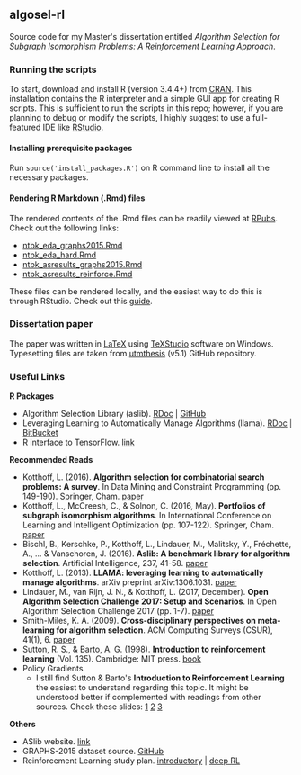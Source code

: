## algosel-rl

Source code for my Master's dissertation entitled _Algorithm Selection for Subgraph Isomorphism Problems: A Reinforcement Learning Approach_.

### Running the scripts

To start, download and install R (version 3.4.4+) from [CRAN](https://cloud.r-project.org). This installation contains the R interpreter and a simple GUI app for creating R scripts. This is sufficient to run the scripts in this repo; however, if you are planning to debug or modify the scripts, I highly suggest to use a full-featured IDE like [RStudio](https://www.rstudio.com/products/rstudio/download/). 

#### Installing prerequisite packages

Run ```source('install_packages.R')``` on R command line to install all the necessary packages.

#### Rendering R Markdown (.Rmd) files

The rendered contents of the .Rmd files can be readily viewed at [RPubs](https://rpubs.com). Check out the following links:

* [ntbk_eda_graphs2015.Rmd](http://rpubs.com/kvrigor/eda_graphs)
* [ntbk_eda_hard.Rmd](http://rpubs.com/kvrigor/eda_graphs_hard)
* [ntbk_asresults_graphs2015.Rmd](http://rpubs.com/kvrigor/asresults_graphs)
* [ntbk_asresults_reinforce.Rmd](http://rpubs.com/kvrigor/asresults_reinforce)

These files can be rendered locally, and the easiest way to do this is through RStudio. Check out this [guide](https://rmarkdown.rstudio.com/articles_intro.html).

### Dissertation paper

The paper was written in [LaTeX](https://en.wikibooks.org/wiki/LaTeX) using [TeXStudio](https://www.texstudio.org) software on Windows. Typesetting files are taken from [utmthesis](https://github.com/utmthesis/utmthesis/releases/tag/v5.1) (v5.1) GitHub repository.

### Useful Links

**R Packages**
* Algorithm Selection Library (aslib).  [RDoc](https://www.rdocumentation.org/packages/aslib/versions/0.1) | [GitHub](https://www.rdocumentation.org/packages/aslib/versions/0.1) 
* Leveraging Learning to Automatically Manage Algorithms (llama).  [RDoc](https://www.rdocumentation.org/packages/llama/versions/0.9.2) | [BitBucket](https://bitbucket.org/lkotthoff/llama) 
* R interface to TensorFlow.  [link](https://tensorflow.rstudio.com/tensorflow/) 

**Recommended Reads**
* Kotthoff, L. (2016). **Algorithm selection for combinatorial search problems: A survey**. In Data Mining and Constraint Programming (pp. 149-190). Springer, Cham. [paper](http://www.aaai.org/ojs/index.php/aimagazine/article/download/2460/2438)
* Kotthoff, L., McCreesh, C., & Solnon, C. (2016, May). **Portfolios of subgraph isomorphism algorithms**. In International Conference on Learning and Intelligent Optimization (pp. 107-122). Springer, Cham. [paper](https://hal.archives-ouvertes.fr/hal-01301829/document)
* Bischl, B., Kerschke, P., Kotthoff, L., Lindauer, M., Malitsky, Y., Fréchette, A., ... & Vanschoren, J. (2016). **Aslib: A benchmark library for algorithm selection**. Artificial Intelligence, 237, 41-58. [paper](https://arxiv.org/pdf/1506.02465)
* Kotthoff, L. (2013). **LLAMA: leveraging learning to automatically manage algorithms**. arXiv preprint arXiv:1306.1031. [paper](https://arxiv.org/pdf/1306.1031)
* Lindauer, M., van Rijn, J. N., & Kotthoff, L. (2017, December). **Open Algorithm Selection Challenge 2017: Setup and Scenarios**. In Open Algorithm Selection Challenge 2017 (pp. 1-7). [paper](http://proceedings.mlr.press/v79/lindauer17a/lindauer17a.pdf)
* Smith-Miles, K. A. (2009). **Cross-disciplinary perspectives on meta-learning for algorithm selection**. ACM Computing Surveys (CSUR), 41(1), 6. [paper](https://www.researchgate.net/profile/Kate_Smith-Miles/publication/220565856_Cross-Disciplinary_Perspectives_on_Meta-Learning_for_Algorithm_Selection/links/57e1f8d208ae1f0b4d93fa7d/Cross-Disciplinary-Perspectives-on-Meta-Learning-for-Algorithm-Selection.pdf)
* Sutton, R. S., & Barto, A. G. (1998). **Introduction to reinforcement learning** (Vol. 135). Cambridge: MIT press. [book](http://incompleteideas.net/book/bookdraft2017nov5.pdf)
* Policy Gradients
    * I still find Sutton & Barto's **Introduction to Reinforcement Learning** the easiest to understand regarding this topic. It might be understood better if complemented with readings from other sources. Check these slides:
    [1](http://rll.berkeley.edu/deeprlcourse/f17docs/lecture_4_policy_gradient.pdf)
    [2](https://www.ias.informatik.tu-darmstadt.de/uploads/Research/MPI2007/MPI2007peters.pdf)
    [3](http://www0.cs.ucl.ac.uk/staff/D.Silver/web/Teaching_files/pg.pdf)

**Others**
* ASlib website.  [link](http://www.coseal.net/aslib/) 
* GRAPHS-2015 dataset source.  [GitHub](https://github.com/coseal/aslib_data/tree/master/GRAPHS-2015) 
* Reinforcement Learning study plan. [introductory](https://github.com/dennybritz/reinforcement-learning) | [deep RL](https://www.reddit.com/r/reinforcementlearning/comments/6w8kz1/d_study_group_for_deep_rl_policy_gradient_methods/)
